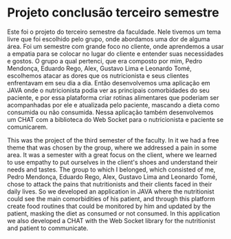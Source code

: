 # Projeto conclusão terceiro semestre

Este foi o projeto do terceiro semestre da faculdade. Nele tivemos um tema livre que foi escolhido pelo grupo, onde abordamos uma dor de alguma área.  Foi um semestre com grande foco no cliente, onde aprendemos a usar a empatia para se colocar no lugar do cliente e entender suas necessidades e gostos. O grupo a qual pertenci, que era composto por mim, Pedro Mendonça, Eduardo Rego, Alex, Gustavo Lima e Leonardo Tomé, escolhemos atacar as dores que os nutricionista e seus clientes enfrentavam em seu dia a dia. Então desenvolvemos uma aplicação em JAVA onde o nutricionista podia ver as principais comorbidades do seu paciente, e por essa plataforma criar rotinas alimentares que poderiam ser acompanhadas por ele e atualizada pelo paciente, mascando a dieta como consumida ou não consumida. Nessa aplicação também desenvolvemos um CHAT com a biblioteca do Web Socket para o nutricionista e paciente se comunicarem.


This was the project of the third semester of the faculty. In it we had a free theme that was chosen by the group, where we addressed a pain in some area.  It was a semester with a great focus on the client, where we learned to use empathy to put ourselves in the client's shoes and understand their needs and tastes. The group to which I belonged, which consisted of me, Pedro Mendonça, Eduardo Rego, Alex, Gustavo Lima and Leonardo Tomé, chose to attack the pains that nutritionists and their clients faced in their daily lives. So we developed an application in JAVA where the nutritionist could see the main comorbidities of his patient, and through this platform create food routines that could be monitored by him and updated by the patient, masking the diet as consumed or not consumed. In this application we also developed a CHAT with the Web Socket library for the nutritionist and patient to communicate. 
